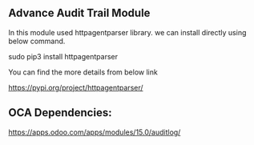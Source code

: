 ## Advance Audit Trail Module

In this module used httpagentparser library. we can install directly using below
command.

sudo pip3 install httpagentparser

You can find the more details from below link

https://pypi.org/project/httpagentparser/

## OCA Dependencies:

https://apps.odoo.com/apps/modules/15.0/auditlog/
